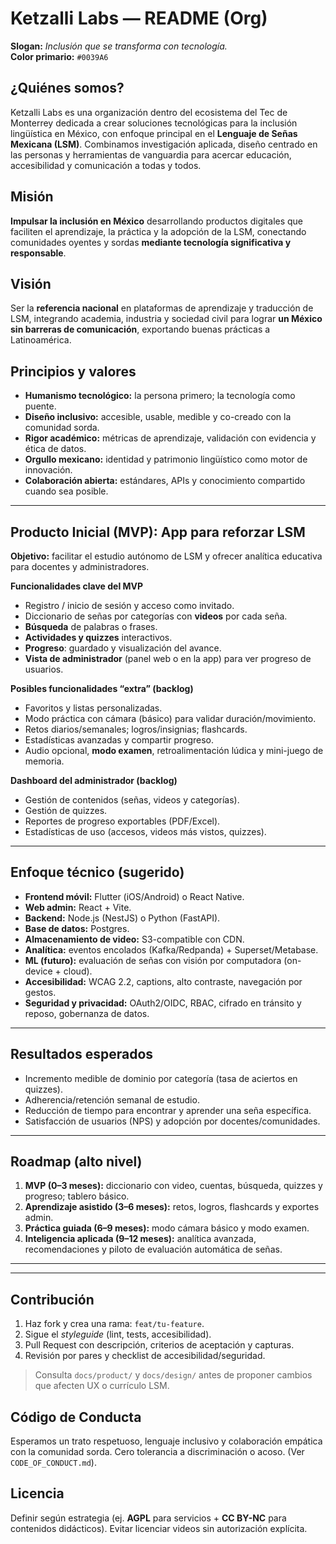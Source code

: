 # Ketzalli Labs — README (Org)

**Slogan:** _Inclusión que se transforma con tecnología._  
**Color primario:** `#0039A6`

## ¿Quiénes somos?
Ketzalli Labs es una organización dentro del ecosistema del Tec de Monterrey dedicada a crear soluciones tecnológicas para la inclusión lingüística en México, con enfoque principal en el **Lenguaje de Señas Mexicana (LSM)**. Combinamos investigación aplicada, diseño centrado en las personas y herramientas de vanguardia para acercar educación, accesibilidad y comunicación a todas y todos.

## Misión
**Impulsar la inclusión en México** desarrollando productos digitales que faciliten el aprendizaje, la práctica y la adopción de la LSM, conectando comunidades oyentes y sordas **mediante tecnología significativa y responsable**.

## Visión
Ser la **referencia nacional** en plataformas de aprendizaje y traducción de LSM, integrando academia, industria y sociedad civil para lograr **un México sin barreras de comunicación**, exportando buenas prácticas a Latinoamérica.

## Principios y valores
- **Humanismo tecnológico:** la persona primero; la tecnología como puente.  
- **Diseño inclusivo:** accesible, usable, medible y co-creado con la comunidad sorda.  
- **Rigor académico:** métricas de aprendizaje, validación con evidencia y ética de datos.  
- **Orgullo mexicano:** identidad y patrimonio lingüístico como motor de innovación.  
- **Colaboración abierta:** estándares, APIs y conocimiento compartido cuando sea posible.

---

## Producto Inicial (MVP): App para reforzar LSM
**Objetivo:** facilitar el estudio autónomo de LSM y ofrecer analítica educativa para docentes y administradores.

**Funcionalidades clave del MVP**
- Registro / inicio de sesión y acceso como invitado.  
- Diccionario de señas por categorías con **videos** por cada seña.  
- **Búsqueda** de palabras o frases.  
- **Actividades y quizzes** interactivos.  
- **Progreso**: guardado y visualización del avance.  
- **Vista de administrador** (panel web o en la app) para ver progreso de usuarios.

**Posibles funcionalidades “extra” (backlog)**
- Favoritos y listas personalizadas.  
- Modo práctica con cámara (básico) para validar duración/movimiento.  
- Retos diarios/semanales; logros/insignias; flashcards.  
- Estadísticas avanzadas y compartir progreso.  
- Audio opcional, **modo examen**, retroalimentación lúdica y mini-juego de memoria.

**Dashboard del administrador (backlog)**
- Gestión de contenidos (señas, videos y categorías).  
- Gestión de quizzes.  
- Reportes de progreso exportables (PDF/Excel).  
- Estadísticas de uso (accesos, videos más vistos, quizzes).

---

## Enfoque técnico (sugerido)
- **Frontend móvil:** Flutter (iOS/Android) o React Native.  
- **Web admin:** React + Vite.  
- **Backend:** Node.js (NestJS) o Python (FastAPI).  
- **Base de datos:** Postgres.  
- **Almacenamiento de video:** S3-compatible con CDN.  
- **Analítica:** eventos encolados (Kafka/Redpanda) + Superset/Metabase.  
- **ML (futuro):** evaluación de señas con visión por computadora (on-device + cloud).  
- **Accesibilidad:** WCAG 2.2, captions, alto contraste, navegación por gestos.  
- **Seguridad y privacidad:** OAuth2/OIDC, RBAC, cifrado en tránsito y reposo, gobernanza de datos.

---

## Resultados esperados
- Incremento medible de dominio por categoría (tasa de aciertos en quizzes).  
- Adherencia/retención semanal de estudio.  
- Reducción de tiempo para encontrar y aprender una seña específica.  
- Satisfacción de usuarios (NPS) y adopción por docentes/comunidades.

---

## Roadmap (alto nivel)
1. **MVP (0–3 meses):** diccionario con video, cuentas, búsqueda, quizzes y progreso; tablero básico.  
2. **Aprendizaje asistido (3–6 meses):** retos, logros, flashcards y exportes admin.  
3. **Práctica guiada (6–9 meses):** modo cámara básico y modo examen.  
4. **Inteligencia aplicada (9–12 meses):** analítica avanzada, recomendaciones y piloto de evaluación automática de señas.

---

---

## Contribución
1. Haz fork y crea una rama: `feat/tu-feature`.  
2. Sigue el _styleguide_ (lint, tests, accesibilidad).  
3. Pull Request con descripción, criterios de aceptación y capturas.  
4. Revisión por pares y checklist de accesibilidad/seguridad.  

> Consulta `docs/product/` y `docs/design/` antes de proponer cambios que afecten UX o currículo LSM.

## Código de Conducta
Esperamos un trato respetuoso, lenguaje inclusivo y colaboración empática con la comunidad sorda. Cero tolerancia a discriminación o acoso. (Ver `CODE_OF_CONDUCT.md`).

## Licencia
Definir según estrategia (ej. **AGPL** para servicios + **CC BY-NC** para contenidos didácticos). Evitar licenciar videos sin autorización explícita.
